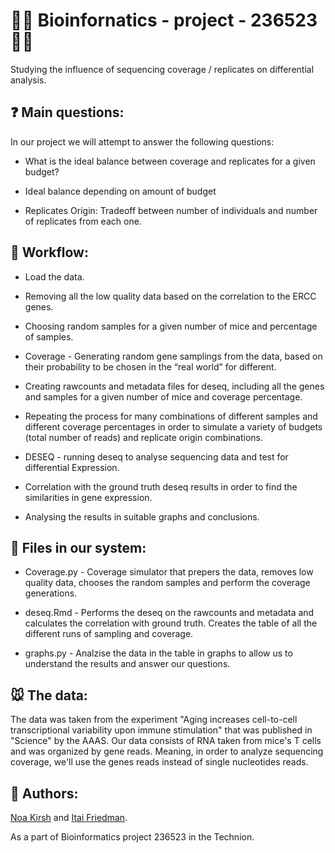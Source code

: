 #  👨‍🔬 Bioinfornatics - project - 236523 👩‍🔬

Studying the influence of sequencing coverage / replicates on differential analysis.

## ❓ Main questions:

In our project we will attempt to answer the following questions:
*	What is the ideal balance between coverage and replicates for a given budget?

*	Ideal balance depending on amount of budget

* Replicates Origin: Tradeoff between number of individuals and number of replicates from each one.

## 💼 Workflow:

* Load the data.

* Removing all the low quality data based on the correlation to the ERCC genes.

* Choosing random samples for a given number of mice and percentage of samples.

* Coverage - Generating random gene samplings from the data, based on their probability to be chosen in the “real world” for different.

* Creating rawcounts and metadata files for deseq, including all the genes and samples for a  given number of mice and coverage percentage.

* Repeating the process for many combinations of different samples and different coverage percentages in order to simulate a variety of budgets (total number of reads) and replicate origin combinations.

* DESEQ - running deseq to analyse sequencing data and test for differential Expression.

* Correlation with the ground truth deseq results in order to find the similarities in gene expression.

* Analysing the results in suitable graphs and conclusions.


## 📃 Files in our system:

* Coverage.py - Coverage simulator that prepers the data, removes low quality data, chooses the random samples and perform the coverage generations.

* deseq.Rmd - Performs the deseq on the rawcounts and metadata and calculates the correlation with ground truth. Creates the table of all the different runs of sampling and coverage.

* graphs.py - Analzise the data in the table in graphs to allow us to understand the results and answer our questions.


## 🐭 The data:
The data was taken from the experiment "Aging increases cell-to-cell transcriptional variability upon immune stimulation" that was published in "Science" by the AAAS. Our data consists of RNA taken from mice's T cells and was organized by gene reads. Meaning, in order to analyze sequencing coverage, we'll use the genes reads instead of single nucleotides reads.


##	👥 Authors:
[Noa Kirsh](https://github.com/NoaKirsh) and [Itai Friedman](https://github.com/ItaiF).

As a part of Bioinformatics project 236523 in the Technion.
